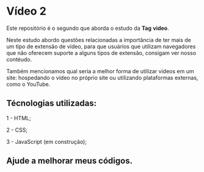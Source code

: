 # Vídeo 2

Este repositório é o segundo que aborda o estudo da <strong>Tag</strong> <strong>video</strong>.

Neste estudo abordo questões relacionadas a importância de ter mais de um tipo de extensão de vídeo, para que usuários que utilizam navegadores que não oferecem suporte a alguns tipos de extensão, consigam ver nosso contéudo.

Também mencionamos qual seria a melhor forma de utilizar vídeos em um site: hospedando o vídeo no próprio site ou utilizando plataformas externas, como o YouTube.

## Técnologias utilizadas:

1 - HTML;

2 - CSS;

3 - JavaScript (em construção);

## Ajude a melhorar meus códigos.